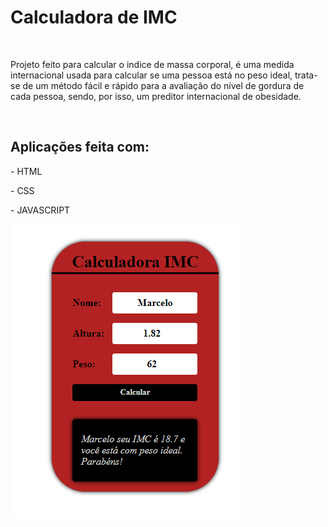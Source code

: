 <h1>Calculadora de IMC </h1>
<br>
<p> Projeto feito para calcular o indice de massa corporal, é uma medida internacional usada para calcular se uma pessoa está no peso ideal, trata-se de um método fácil e rápido para a avaliação do nível de gordura de cada pessoa, sendo, por isso, um preditor internacional de obesidade.</p>
<br>
<h2>Aplicações feita com:</h2>
<p>- HTML</p>
<p>- CSS</p>
<p>- JAVASCRIPT</p>

<img src="https://github.com/marcelomedeirosjrdev/IMC/blob/master/Calculadora%20IMC.png?raw=true">
